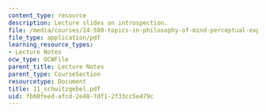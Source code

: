 ```yaml
---
content_type: resource
description: Lecture slides on introspection.
file: /media/courses/24-500-topics-in-philosophy-of-mind-perceptual-experience-spring-2007/fb60feedafcd2e487df12f33cc5e479c_11_schwitzgebel.pdf
file_type: application/pdf
learning_resource_types:
- Lecture Notes
ocw_type: OCWFile
parent_title: Lecture Notes
parent_type: CourseSection
resourcetype: Document
title: 11_schwitzgebel.pdf
uid: fb60feed-afcd-2e48-7df1-2f33cc5e479c
---
```

